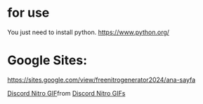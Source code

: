 # for use
You just need to install python.
https://www.python.org/

# Google Sites:
https://sites.google.com/view/freenitrogenerator2024/ana-sayfa

<div class="tenor-gif-embed" data-postid="12957919119805002339" data-share-method="host" data-aspect-ratio="1.77419" data-width="100%"><a href="https://tenor.com/view/discord-nitro-gif-12957919119805002339">Discord Nitro GIF</a>from <a href="https://tenor.com/search/discord+nitro-gifs">Discord Nitro GIFs</a></div> <script type="text/javascript" async src="https://tenor.com/embed.js"></script>
